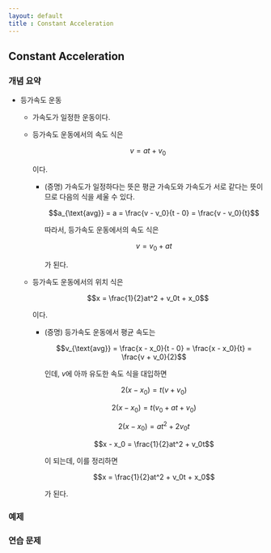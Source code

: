 ```yaml
---
layout: default
title : Constant Acceleration
---
```


## Constant Acceleration

### 개념 요약

- 등가속도 운동
    + 가속도가 일정한 운동이다. 
    + 등가속도 운동에서의 속도 식은

        $$v = at + v_0$$

        이다.
        + (증명) 가속도가 일정하다는 뜻은 평균 가속도와 가속도가 서로 같다는 뜻이므로 다음의 식을 세울 수 있다.

            $$a_{\text{avg}} = a = \frac{v - v_0}{t - 0} = \frac{v - v_0}{t}$$

            따라서, 등가속도 운동에서의 속도 식은

            $$v = v_0 + at$$

            가 된다.
    + 등가속도 운동에서의 위치 식은

        $$x = \frac{1}{2}at^2 + v_0t + x_0$$

        이다.

        + (증명) 등가속도 운동에서 평균 속도는 

            $$v_{\text{avg}} = \frac{x - x_0}{t - 0} = \frac{x - x_0}{t} = \frac{v + v_0}{2}$$

            인데, $v$에 아까 유도한 속도 식을 대입하면

            $$2(x - x_0) = t(v + v_0)$$

            $$2(x - x_0) = t(v_0 + at + v_0)$$

            $$2(x - x_0) = at^2 + 2v_0t$$

            $$x - x_0 = \frac{1}{2}at^2 + v_0t$$

            이 되는데, 이를 정리하면

            $$x = \frac{1}{2}at^2 + v_0t + x_0$$

            가 된다.

### 예제

### 연습 문제
